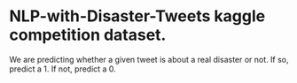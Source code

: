 # NLP-with-Disaster-Tweets kaggle competition dataset.
We are predicting whether a given tweet is about a real disaster or not. If so, predict a 1. If not, predict a 0.

